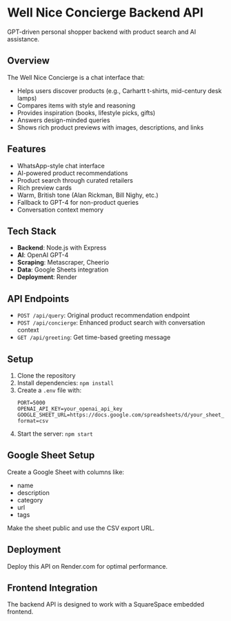 # Well Nice Concierge Backend API

GPT-driven personal shopper backend with product search and AI assistance.

## Overview

The Well Nice Concierge is a chat interface that:

- Helps users discover products (e.g., Carhartt t-shirts, mid-century desk lamps)
- Compares items with style and reasoning
- Provides inspiration (books, lifestyle picks, gifts)
- Answers design-minded queries
- Shows rich product previews with images, descriptions, and links

## Features

- WhatsApp-style chat interface
- AI-powered product recommendations
- Product search through curated retailers
- Rich preview cards
- Warm, British tone (Alan Rickman, Bill Nighy, etc.)
- Fallback to GPT-4 for non-product queries
- Conversation context memory

## Tech Stack

- **Backend**: Node.js with Express
- **AI**: OpenAI GPT-4 
- **Scraping**: Metascraper, Cheerio
- **Data**: Google Sheets integration
- **Deployment**: Render

## API Endpoints

- `POST /api/query`: Original product recommendation endpoint
- `POST /api/concierge`: Enhanced product search with conversation context
- `GET /api/greeting`: Get time-based greeting message

## Setup

1. Clone the repository
2. Install dependencies: `npm install`
3. Create a `.env` file with:
   ```
   PORT=5000
   OPENAI_API_KEY=your_openai_api_key
   GOOGLE_SHEET_URL=https://docs.google.com/spreadsheets/d/your_sheet_id/export?format=csv
   ```
4. Start the server: `npm start`

## Google Sheet Setup

Create a Google Sheet with columns like:
- name
- description
- category 
- url
- tags

Make the sheet public and use the CSV export URL.

## Deployment

Deploy this API on Render.com for optimal performance.

## Frontend Integration

The backend API is designed to work with a SquareSpace embedded frontend.
